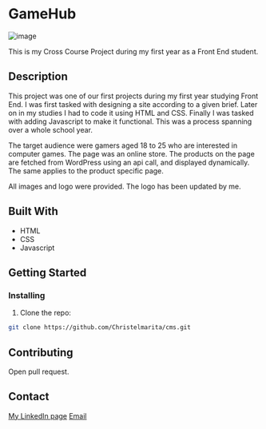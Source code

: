 # GameHub
![image](https://github.com/Christelmarita/cms/assets/114878235/590767a9-2eed-4f02-a1f6-5812f31b7886)

This is my Cross Course Project during my first year as a Front End student. 

## Description

This project was one of our first projects during my first year studying Front End.
I was first tasked with designing a site according to a given brief. Later on in my studies I had to code it using HTML and CSS.
Finally I was tasked with adding Javascript to make it functional. This was a process spanning over a whole school year.

The target audience were gamers aged 18 to 25 who are interested in computer games.
The page was an online store.
The products on the page are fetched from WordPress using an api call, and displayed dynamically. The same applies to the product specific page.

All images and logo were provided. The logo has been updated by me.

## Built With

- HTML
- CSS
- Javascript

## Getting Started

### Installing

1. Clone the repo:

```bash
git clone https://github.com/Christelmarita/cms.git
```

## Contributing

Open pull request.

## Contact

[My LinkedIn page](https://www.linkedin.com/in/christelosterboe/)
[Email](christel.marita@onibodesign.no)
